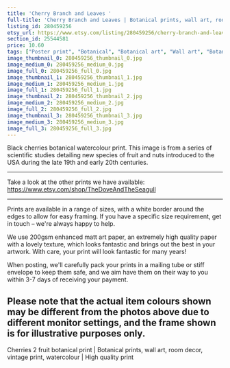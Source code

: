 ```yaml
---
title: 'Cherry Branch and Leaves '
full-title: 'Cherry Branch and Leaves | Botanical prints, wall art, room decor, vintage print, watercolour | High quality print'
listing_id: 280459256
etsy_url: https://www.etsy.com/listing/280459256/cherry-branch-and-leaves-botanical?utm_source=site&utm_medium=api&utm_campaign=api
section_id: 25544581
price: 10.60
tags: ["Poster print", "Botanical", "Botanical art", "Wall art", "Botanical poster", "Vintage", "Plant", "Watercolour", "Fruit", "Vintage print", "Cherries", "High quality print", "USDA Pomological"]
image_thumbnail_0: 280459256_thumbnail_0.jpg
image_medium_0: 280459256_medium_0.jpg
image_full_0: 280459256_full_0.jpg
image_thumbnail_1: 280459256_thumbnail_1.jpg
image_medium_1: 280459256_medium_1.jpg
image_full_1: 280459256_full_1.jpg
image_thumbnail_2: 280459256_thumbnail_2.jpg
image_medium_2: 280459256_medium_2.jpg
image_full_2: 280459256_full_2.jpg
image_thumbnail_3: 280459256_thumbnail_3.jpg
image_medium_3: 280459256_medium_3.jpg
image_full_3: 280459256_full_3.jpg
---
```

Black cherries botanical watercolour print. This image is from a series of scientific studies detailing new species of fruit and nuts introduced to the USA during the late 19th and early 20th centuries.

---

Take a look at the other prints we have available:
https://www.etsy.com/shop/TheDoveAndTheSeagull

---

Prints are available in a range of sizes, with a white border around the edges to allow for easy framing. If you have a specific size requirement, get in touch – we&#39;re always happy to help.

We use 200gsm enhanced matt art paper, an extremely high quality paper with a lovely texture, which looks fantastic and brings out the best in your artwork. With care, your print will look fantastic for many years!

When posting, we&#39;ll carefully pack your prints in a mailing tube or stiff envelope to keep them safe, and we aim have them on their way to you within 3-7 days of receiving your payment.

Please note that the actual item colours shown may be different from the photos above due to different monitor settings, and the frame shown is for illustrative purposes only.
---

Cherries 2 fruit botanical print | Botanical prints, wall art, room decor, vintage print, watercolour | High quality print
